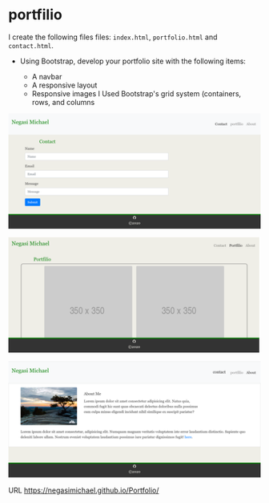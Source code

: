 # portfilio

I create the following files files: `index.html`, `portfolio.html` and `contact.html`.

* Using Bootstrap, develop your portfolio site with the following items:

   * A navbar
   * A responsive layout
   * Responsive images
   I Used Bootstrap's grid system (containers, rows, and columns

![Portfilio](screenshot1.png) 



![Portfilio](screenshot2.png) 



![Portfilio](Screenshot3.png) 




URL https://negasimichael.github.io/Portfolio/

